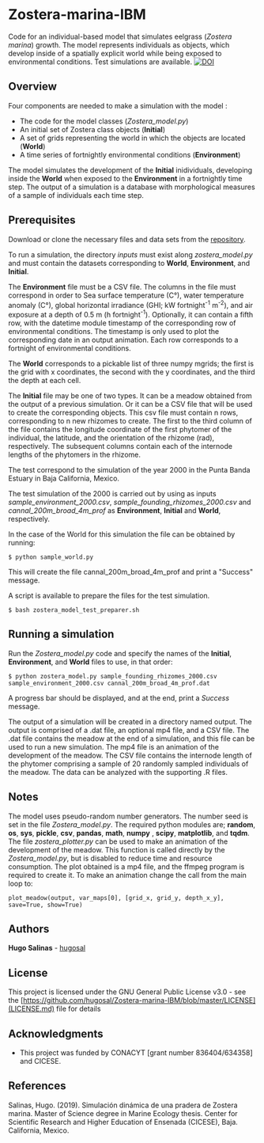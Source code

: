 # Zostera-marina-IBM

Code for an individual-based model that simulates eelgrass (*Zostera marina*) growth.
The model represents individuals as objects, which develop inside of a spatially explicit world while being exposed to environmental conditions.
Test simulations are available.
[![DOI](https://zenodo.org/badge/DOI/10.5281/zenodo.3381611.svg)](https://doi.org/10.5281/zenodo.3381611)

## Overview

Four components are needed to make a simulation with the model :

* The code for the model classes (*Zostera_model.py*)
* An initial set of Zostera class objects (**Initial**)
* A set of grids representing the world in which the objects are located (**World**)
* A time series of fortnightly environmental conditions (**Environment**)

The model simulates the development of the **Initial** inidividuals, developing inside the **World** when exposed to the **Environment** in a fortnightly time step. The output of a simulation is a database with morphological measures of a sample of individuals each time step.

## Prerequisites

Download or clone the necessary files and data sets from the [repository](https://github.com/hugosal/Zostera-marina-IBM).

To run a simulation, the directory *inputs* must exist along *zostera_model.py* and must contain the datasets corresponding to **World**, **Environment**, and **Initial**.

The **Environment** file must be a CSV file. The columns in the file must correspond in order to Sea surface temperature (C°), water temperature anomaly (C°), global horizontal irradiance (GHI; kW fortnight<sup>-1</sup> m<sup>-2</sup>), and air exposure at a depth of 0.5 m (h fortnight<sup>-1</sup>). Optionally, it can contain a fifth row, with the datetime module timestamp of the corresponding row of environmental conditions. The timestamp is only used to plot the corresponding date in an output animation. Each row corresponds to a fortnight of environmental conditions.

The **World** corresponds to a pickable list of three numpy mgrids; the first is the grid with x coordinates, the second with the y coordinates, and the third the depth at each cell.

The **Initial** file may be one of two types. It can be a meadow obtained from the output of a previous simulation. Or it can be a CSV file that will be used to create the corresponding objects. This csv file must contain n rows, corresponding to n new rhizomes to create. The first to the third column of the file contains the longitude coordinate of the first phytomer of the individual, the latitude, and the orientation of the rhizome (rad), respectively. The subsequent columns contain each of the internode lengths of the phytomers in the rhizome.

The test correspond to the simulation of the year 2000 in the Punta Banda Estuary in Baja California, Mexico.

The test simulation of the 2000 is carried out by using as inputs *sample_environment_2000.csv*, *sample_founding_rhizomes_2000.csv* and *cannal_200m_broad_4m_prof* as **Environment**, **Initial** and **World**, respectively. 

In the case of the World for this simulation the file can be obtained by running:
```
$ python sample_world.py
```
This will create the file cannal_200m_broad_4m_prof and print a "Success" message.

A script is available to prepare the files for the test simulation.
```
$ bash zostera_model_test_preparer.sh
```

## Running a simulation

Run the *Zostera_model.py* code and specify the names of the **Initial**, **Environment**, and **World** files to use, in that order:

```
$ python zostera_model.py sample_founding_rhizomes_2000.csv sample_environment_2000.csv cannal_200m_broad_4m_prof.dat
```
A progress bar should be displayed, and at the end, print a *Success* message.

The output of a simulation will be created in a directory named output. The output is comprised of a .dat file, an optional mp4 file, and a CSV file.  The .dat file contains the meadow at the end of a simulation, and this file can be used to run a new simulation. The mp4 file is an animation of the development of the meadow. The CSV file contains the internode length of the phytomer comprising a sample of 20 randomly sampled individuals of the meadow. The data can be analyzed with the supporting .R files.

## Notes
The model uses pseudo-random number generators. The number seed is set in the file *Zostera_model.py*.
The required python modules are;  **random**, **os**, **sys**, **pickle**, **csv**, **pandas**, **math**, **numpy** , **scipy**, **matplotlib**, and **tqdm**.
The file *zostera_plotter.py* can be used to make an animation of the development of the meadow. This function is called directly by the *Zostera_model.py*, but is disabled to reduce time and resource consumption. The plot obtained is a mp4 file, and the ffmpeg program is required to create it. To make an animation change the call from the main loop to:
```
plot_meadow(output, var_maps[0], [grid_x, grid_y, depth_x_y], save=True, show=True)
```
## Authors

**Hugo Salinas** - [hugosal](https://github.com/hugosal)

## License

This project is licensed under the GNU General Public License v3.0 - see the [https://github.com/hugosal/Zostera-marina-IBM/blob/master/LICENSE](LICENSE.md) file for details

## Acknowledgments

* This project was funded by CONACYT [grant number 836404/634358] and CICESE.

## References

Salinas, Hugo. (2019). Simulación dinámica de una pradera de Zostera marina. Master of Science degree in Marine Ecology thesis. Center for Scientific Research and Higher Education of Ensenada (CICESE), Baja. California, Mexico.
